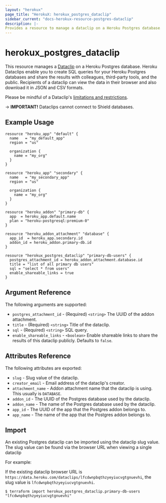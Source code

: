 ```yaml
---
layout: "herokux"
page_title: "HerokuX: herokux_postgres_dataclip"
sidebar_current: "docs-herokux-resource-postgres-dataclip"
description: |-
Provides a resource to manage a dataclip on a Heroku Postgres database.
---
```


# herokux\_postgres\_dataclip

This resource manages a [Dataclip](https://devcenter.heroku.com/articles/dataclips) on a Heroku Postgres database.
Heroku Dataclips enable you to create SQL queries for your Heroku Postgres databases
and share the results with colleagues, third-party tools, and the public.
Recipients of a dataclip can view the data in their browser and also download it in JSON and CSV formats.

Please be mindful of a Dataclip's [limitations and restrictions](https://devcenter.heroku.com/articles/dataclips#limits-and-restrictions).

-> **IMPORTANT!**
Dataclips cannot connect to Shield databases.

## Example Usage

```hcl-terraform
resource "heroku_app" "default" {
  name   = "my_default_app"
  region = "us"

  organization {
    name = "my_org"
  }
}

resource "heroku_app" "secondary" {
  name   = "my_secondary_app"
  region = "us"

  organization {
    name = "my_org"
  }
}

resource "heroku_addon" "primary-db" {
  app  = heroku_app.default.name
  plan = "heroku-postgresql:premium-0"
}

resource "heroku_addon_attachment" "database" {
  app_id  = heroku_app.secondary.id
  addon_id = heroku_addon.primary-db.id
}

resource "herokux_postgres_dataclip" "primary-db-users" {
  postgres_attachment_id = heroku_addon_attachment.database.id
  title = "list of all primary db users"
  sql = "select * from users"
  enable_shareable_links = true
}
```

## Argument Reference

The following arguments are supported:

* `postgres_attachment_id` - (Required) `<string>` The UUID of the addon attachment.
* `title` - (Required) `<string>` Title of the dataclip.
* `sql` - (Required) `<string>` SQL query.
* `enable_shareable_links` - `<boolean>` Enable shareable links to share the results of this dataclip publicly.
Defaults to `false`.

## Attributes Reference

The following attributes are exported:

* `slug` - Slug value of the dataclip.
* `creator_email` - Email address of the dataclip's creator.
* `attachment_name` - Addon attachment name that the dataclip is using. This usually is `DATABASE`.
* `addon_id` - The UUID of the Postgres database used by the dataclip.
* `addon_name` - The name of the Postgres database used by the dataclip.
* `app_id` - The UUID of the app that the Postgres addon belongs to.
* `app_name` - The name of the app that the Postgres addon belongs to.

## Import

An existing Postgres dataclip can be imported using the dataclip slug value. The slug value can be found via
the browser URL when viewing a single dataclip

For example:

If the existing dataclip browser URL is `https://data.heroku.com/dataclips/lfcdwnpbqthzyeyiucvgtgnuevhi`,
the slug value is `lfcdwnpbqthzyeyiucvgtgnuevhi`.

```shell script
$ terraform import herokux_postgres_dataclip.primary-db-users "lfcdwnpbqthzyeyiucvgtgnuevhi"
```